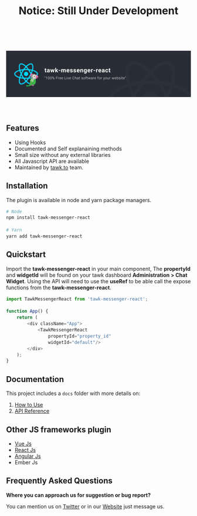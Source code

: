 <h1 align="center">
    Notice: Still Under Development
</h1>

<br/><br/>

# ![tawk-messenger-react-banner](/images/banner.jpg)

<br/>

## Features
* Using Hooks
* Documented and Self explanaining methods
* Small size without any external libraries
* All Javascript API are available
* Maintained by [tawk.to](https://www.tawk.to/) team.

## Installation
The plugin is available in node and yarn package managers.
```bash
# Node
npm install tawk-messenger-react

# Yarn
yarn add tawk-messenger-react
```

## Quickstart
Import the **tawk-messenger-react** in your main component, The **propertyId** and **widgetId** 
will be found on your tawk dashboard **Administration > Chat Widget**. Using the API will need
to use the **useRef** to be able call the expose functions from the **tawk-messenger-react**.
```js
import TawkMessengerReact from 'tawk-messenger-react';

function App() {
    return (
        <div className="App">
            <TawkMessengerReact
                propertyId="property_id"
                widgetId="default"/>
        </div>
    );
}
```

## Documentation
This project includes a `docs` folder with more details on:
1.  [How to Use](docs/how-to-use.md)
1.  [API Reference](docs/api-reference.md)

## Other JS frameworks plugin
- [Vue Js](https://github.com/tawk/tawk-messenger-vue)
- [React Js](https://github.com/tawk/tawk-messenger-react)
- [Angular Js](https://github.com/tawk/tawk-messenger-angular)
- Ember Js

## Frequently Asked Questions

**Where you can approach us for suggestion or bug report?**

You can mention us on [Twitter](https://twitter.com/tawktotawk) or in our
[Website](https://www.tawk.to/) just message us.